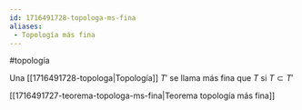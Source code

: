 ```yaml
---
id: 1716491728-topologa-ms-fina
aliases:
 - Topología más fina
---
```


#topología 

Una [[1716491728-topologa|Topología]] $T'$ se llama más fina que $T$ si $T \subset T'$

[[1716491727-teorema-topologa-ms-fina|Teorema topología más fina]]

